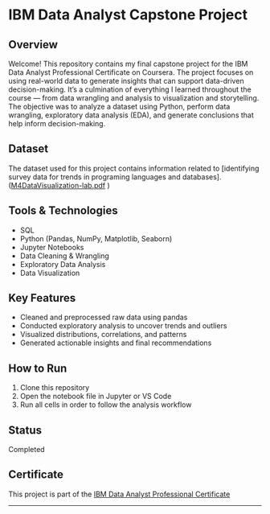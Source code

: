 # IBM Data Analyst Capstone Project

## Overview
Welcome! This repository contains my final capstone project for the IBM Data Analyst Professional Certificate on Coursera.
The project focuses on using real-world data to generate insights that can support data-driven decision-making. It’s a culmination of everything I learned throughout the course — from data wrangling and analysis to visualization and storytelling.
The objective was to analyze a dataset using Python, perform data wrangling, exploratory data analysis (EDA), and generate conclusions that help inform decision-making.

## Dataset
The dataset used for this project contains information related to [identifying survey data for trends in programing languages and databases].  
([M4DataVisualization-lab.pdf](https://github.com/user-attachments/files/19612972/M4DataVisualization-lab.pdf)
)

## Tools & Technologies
- SQL 
- Python (Pandas, NumPy, Matplotlib, Seaborn)
- Jupyter Notebooks
- Data Cleaning & Wrangling
- Exploratory Data Analysis
- Data Visualization

## Key Features
- Cleaned and preprocessed raw data using pandas
- Conducted exploratory analysis to uncover trends and outliers
- Visualized distributions, correlations, and patterns
- Generated actionable insights and final recommendations


## How to Run
1. Clone this repository
2. Open the notebook file in Jupyter or VS Code
3. Run all cells in order to follow the analysis workflow

## Status
Completed

## Certificate
This project is part of the [IBM Data Analyst Professional Certificate](https://www.coursera.org/professional-certificates/ibm-data-analyst)

---
